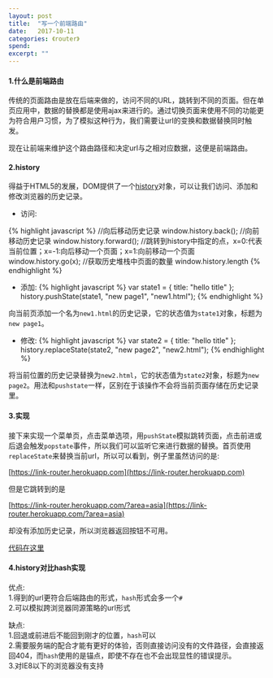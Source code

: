 ```yaml
---
layout: post
title:  "写一个前端路由"
date:   2017-10-11
categories: 《router》
spend: 
excerpt: ""
---
```


#### 1.什么是前端路由

传统的页面路由是放在后端来做的，访问不同的URL，跳转到不同的页面。但在单页应用中，数据的替换都是使用ajax来进行的。通过切换页面来使用不同的功能更为符合用户习惯，为了模拟这种行为，我们需要让url的变换和数据替换同时触发。

现在让前端来维护这个路由路径和决定url与之相对应数据，这便是前端路由。

#### 2.history
得益于HTML5的发展，DOM提供了一个[history](https://developer.mozilla.org/zh-CN/docs/Web/API/History_API)对象，可以让我们访问、添加和修改浏览器的历史记录。

* 访问:

{% highlight javascript %}
//向后移动历史记录
window.history.back();
//向前移动历史记录
window.history.forward();
//跳转到history中指定的点，x=0:代表当前位置；x=-1:向后移动一个页面；x=1:向前移动一个页面
window.history.go(x);
//获取历史堆栈中页面的数量
window.history.length
{% endhighlight %}

* 添加:
{% highlight javascript %}
var state1 = { title: "hello title" };
history.pushState(state1, "new page1", "new1.html");
{% endhighlight %}

向当前页添加一个名为`new1.html`的历史记录，它的状态值为`state1`对象，标题为`new page1`。

* 修改:
{% highlight javascript %}
var state2 = { title: "hello title" };
history.replaceState(state2, "new page2", "new2.html");
{% endhighlight %}

将当前位置的历史记录替换为`new2.html`，它的状态值为`state2`对象，标题为`new page2`。用法和`pushstate`一样，区别在于该操作不会将当前页面存储在历史记录里。

#### 3.实现

接下来实现一个菜单页，点击菜单选项，用`pushState`模拟跳转页面，点击前进或后退会触发`popstate`事件，所以我们可以监听它来进行数据的替换。首页使用`replaceState`来替换当前url，所以可以看到，例子里虽然访问的是: 

[https://link-router.herokuapp.com](https://link-router.herokuapp.com) 

但是它跳转到的是
 
[https://link-router.herokuapp.com/?area=asia](https://link-router.herokuapp.com/?area=asia)

却没有添加历史记录，所以浏览器返回按钮不可用。

[代码在这里](https://github.com/bulgerxie/bulgerxie.github.io/blob/master/assets/example/router.html)

#### 4.history对比hash实现

优点:  
1.得到的url更符合后端路由的形式，`hash`形式会多一个`#`  
2.可以模拟跨浏览器同源策略的url形式

缺点:  
1.回退或前进后不能回到刚才的位置，`hash`可以  
2.需要服务端的配合才能有更好的体验，否则直接访问没有的文件路径，会直接返回404，而`hash`使用的是锚点，即使不存在也不会出现显性的错误提示。  
3.对IE8以下的浏览器没有支持